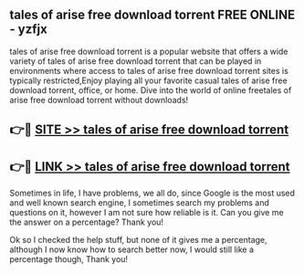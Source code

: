 ## tales of arise free download torrent FREE ONLINE - yzfjx

tales of arise free download torrent is a popular website that offers a wide variety of tales of arise free download torrent that can be played in environments where access to tales of arise free download torrent sites is typically restricted,Enjoy playing all your favorite casual tales of arise free download torrent, office, or home. Dive into the world of online freetales of arise free download torrent without downloads!

## 👉🔴 [SITE >> tales of arise free download torrent](http://news.freeplayer.one?title=tales_of_arise_free_download_torrent&ref=FRRE)

## 👉🔴 [LINK >> tales of arise free download torrent](http://news.freeplayer.one?title=tales_of_arise_free_download_torrent&ref=FREE)

Sometimes in life, I have problems, we all do, since Google is the most used and well known search engine, I sometimes search my problems and questions on it, however I am not sure how reliable is it. Can you give me the answer on a percentage? Thank you!

Ok so I checked the help stuff, but none of it gives me a percentage, although I now know how to search better now, I would still like a percentage though, Thank you!